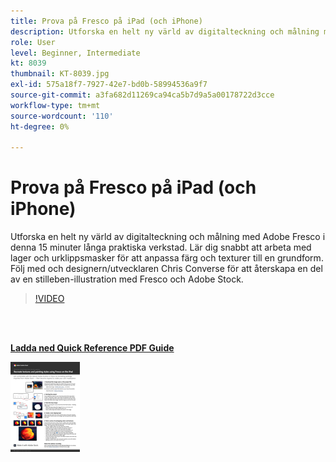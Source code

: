 ```yaml
---
title: Prova på Fresco på iPad (och iPhone)
description: Utforska en helt ny värld av digitalteckning och målning med Adobe Fresco i denna 15 minuter långa praktiska verkstad
role: User
level: Beginner, Intermediate
kt: 8039
thumbnail: KT-8039.jpg
exl-id: 575a18f7-7927-42e7-bd0b-58994536a9f7
source-git-commit: a3fa682d11269ca94ca5b7d9a5a00178722d3cce
workflow-type: tm+mt
source-wordcount: '110'
ht-degree: 0%

---
```


# Prova på Fresco på iPad (och iPhone)

Utforska en helt ny värld av digitalteckning och målning med Adobe Fresco i denna 15 minuter långa praktiska verkstad. Lär dig snabbt att arbeta med lager och urklippsmasker för att anpassa färg och texturer till en grundform. Följ med och designern/utvecklaren Chris Converse för att återskapa en del av en stilleben-illustration med Fresco och Adobe Stock.

>[!VIDEO](https://video.tv.adobe.com/v/333804?hidetitle=true)

<br> 

[**Ladda ned Quick Reference PDF Guide**](../quick-reference/Frescoworkshop.pdf)

[![Bild av första sidan i snabbguiden](assets/FrescoworkshopPage1.png)](../quick-reference/Frescoworkshop.pdf)